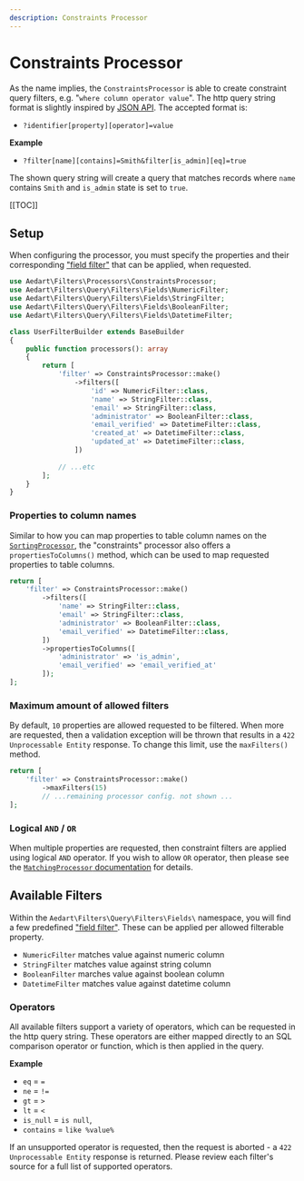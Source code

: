 ```yaml
---
description: Constraints Processor
---
```


# Constraints Processor

As the name implies, the `ConstraintsProcessor` is able to create constraint query filters, e.g. "`where column operator value`".
The http query string format is slightly inspired by [JSON API](https://jsonapi.org/format/#fetching-filtering).
The accepted format is:

* `?identifier[property][operator]=value`

**Example**

* `?filter[name][contains]=Smith&filter[is_admin][eq]=true`

The shown query string will create a query that matches records where `name` contains `Smith` and `is_admin` state is set to `true`.

[[TOC]]

## Setup

When configuring the processor, you must specify the properties and their corresponding ["field filter"](../../database/query/criteria.md#field-criteria-field-filter) that can be applied, when requested.

```php
use Aedart\Filters\Processors\ConstraintsProcessor;
use Aedart\Filters\Query\Filters\Fields\NumericFilter;
use Aedart\Filters\Query\Filters\Fields\StringFilter;
use Aedart\Filters\Query\Filters\Fields\BooleanFilter;
use Aedart\Filters\Query\Filters\Fields\DatetimeFilter;

class UserFilterBuilder extends BaseBuilder
{
    public function processors(): array
    {
        return [
            'filter' => ConstraintsProcessor::make()
                ->filters([
                    'id' => NumericFilter::class,
                    'name' => StringFilter::class,
                    'email' => StringFilter::class,
                    'administrator' => BooleanFilter::class,
                    'email_verified' => DatetimeFilter::class,
                    'created_at' => DatetimeFilter::class,
                    'updated_at' => DatetimeFilter::class,
                ])
            
            // ...etc
        ];
    }
}
```

### Properties to column names

Similar to how you can map properties to table column names on the [`SortingProcessor`](./sort.md#properties-to-column-names), the "constraints" processor also offers a `propertiesToColumns()` method, which can be used to map requested properties to table columns.

```php
return [
    'filter' => ConstraintsProcessor::make()
        ->filters([
            'name' => StringFilter::class,
            'email' => StringFilter::class,
            'administrator' => BooleanFilter::class,
            'email_verified' => DatetimeFilter::class,
        ])
        ->propertiesToColumns([
            'administrator' => 'is_admin',
            'email_verified' => 'email_verified_at'
        ]);
];
```

### Maximum amount of allowed filters

By default, `10` properties are allowed requested to be filtered. When more are requested, then a validation exception will be thrown that results in a `422 Unprocessable Entity` response.
To change this limit, use the `maxFilters()` method.

```php
return [
    'filter' => ConstraintsProcessor::make()
        ->maxFilters(15)
        // ...remaining processor config. not shown ...
];
```

### Logical `AND` / `OR`

When multiple properties are requested, then constraint filters are applied using logical `AND` operator.
If you wish to allow `OR` operator, then please see the [`MatchingProcessor` documentation](./match.md) for details.

## Available Filters

Within the `Aedart\Filters\Query\Filters\Fields\` namespace, you will find a few predefined ["field filter"](../../database/query/criteria.md#field-criteria-field-filter).
These can be applied per allowed filterable property.

* `NumericFilter` matches value against numeric column
* `StringFilter` matches value against string column
* `BooleanFilter` marches value against boolean column
* `DatetimeFilter` matches value against datetime column

### Operators

All available filters support a variety of operators, which can be requested in the http query string.
These operators are either mapped directly to an SQL comparison operator or function, which is then applied in the query.

**Example**

* `eq` = `=`
* `ne` = `!=`
* `gt` = `>`
* `lt` = `<`
* `is_null` = `is null`,
* `contains` = `like %value%`

If an unsupported operator is requested, then the request is aborted - a `422 Unprocessable Entity` response is returned.
Please review each filter's source for a full list of supported operators.